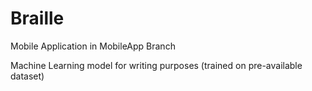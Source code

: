 # Braille
Mobile Application in MobileApp Branch

Machine Learning model for writing purposes (trained on pre-available dataset)
